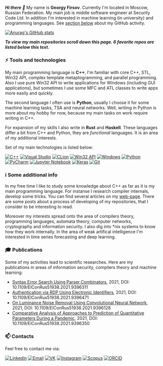 ***Hi there 👋*** My name is **Georgy Firsov**. Currently I'm located in Moscow, Russian Federation. My main job is middle software engineer at Security Code Ltd. In addition I'm interested in machine learning (in university) and programming languages. See [section below](#information_source-some-additional-info) about my GitHub activity.

[![Anurag's GitHub stats](https://github-readme-stats.vercel.app/api?username=GeorgyFirsov&show_icons=true&theme=tokyonight&count_private=true&hide=stars,contribs)](https://github.com/anuraghazra/github-readme-stats)

***To view my main repositories scroll down this page. 6 favorite repos are listed below this text.***

### :zap: Tools and technologies
My main programming language is **C++**, I'm familiar with core C++, STL, Win32 API, complex template metaptogramming, and parallel programming. Also I use pure Win32 API to write applications for Windows (including GUI applications), but sometimes I use some MFC and ATL classes to write apps more easily and quickly. 

The second language I often use is **Python**, usually I choose it for some machine learning tasks, TSA and neural networks. Well, writing in Python is more about my hobby for now, because my main tasks on work require writing in C++.

For expansion of my skills I also write in **Rust** and **Haskell**. These languages differ a bit from C++ and Python, they are *functional* languages. It is an area of my additional interests.

Set of my main technologies is listed below:

[![C++](https://img.shields.io/badge/-C%2B%2b-00599C?logo=C%2B%2b&logoColor=white)]()
[![Visual Studio](https://img.shields.io/badge/-Visual%20Studio-5C2D91?logo=Visual%20Studio&logoColor=white)]()
[![CLion](https://img.shields.io/badge/-CLion-000000?logo=jetbrains&logoColor=white)]()
[![Win32 API](https://img.shields.io/badge/-Win32%20API-666666?logo=Microsoft&logoColor=white)]()
[![Windows](https://img.shields.io/badge/-Windows-0078D6?logo=Windows&logoColor=white)]()
[![Python](https://img.shields.io/badge/-Python-3776AB?logo=python&logoColor=white)]()
[![PyCharm](https://img.shields.io/badge/-PyCharm-000000?logo=jetbrains&logoColor=white)]()
[![Jupyter Notebook](https://img.shields.io/badge/-Jupyter%20Notebook-F37626?logo=jupyter&logoColor=white)]()
[![Keras](https://img.shields.io/badge/-Keras-D00000?logo=Keras&logoColor=white)]()
[![Git](https://img.shields.io/badge/-Git-F05032?logo=Git&logoColor=white)]()

### :information_source: Some additional info
In my free time I like to study some knowledge about C++ as far as it is my main programming language. For instanse I research compiler internals, develop some tricks. You can find several articles on my [web-page](https://georgyfirsov.github.io/). There are some posts about a process of developing of my repositories, that I consider to be interesting to read.

Moreover my interests spread onto the area of compilers theory, programming languages, automata theory, computer networks, cryptography and information security. I also dig into \*nix systems to know how they work internally. In the area of weak artifical intelligence I'm interested in time series forecasting and deep learning.

### :mortar_board: Publications
Some of my activities lead to scientific researches. Here are my publications in areas of information security, compilers theory and machine learning:
- [Syntax Error Search Using Parser Combinators](https://ieeexplore.ieee.org/document/9396311), 2021, DOI: 10.1109/ElConRus51938.2021.9396311
- [Authentication via RDP Using Electronic Identifiers](https://ieeexplore.ieee.org/document/9396471), 2021, DOI: 10.1109/ElConRus51938.2021.9396471
- [On Luminance Noise Removal Using Convolutional Neural Network](https://ieeexplore.ieee.org/document/9396128), 2021, DOI: 10.1109/ElConRus51938.2021.9396128 
- [Comparative Analysis of Approaches to Prediction of Quantitative Parameters During a Pandemic](https://ieeexplore.ieee.org/document/9396350), 2021, DOI: 10.1109/ElConRus51938.2021.9396350

### :mailbox:	Contacts
Feel free to contact me via:

[![Linkedin](https://img.shields.io/badge/-LinkedIn-blue?logo=Linkedin&logoColor=white&link=https://www.linkedin.com/in/georgy-firsov/)](https://www.linkedin.com/in/georgy-firsov/)
[![Email](https://img.shields.io/badge/-Email-de4343?logo=Gmail&logoColor=white&link=mailto:gfirsov007@gmail.com)](mailto:gfirsov007@gmail.com)
[![VK](https://img.shields.io/badge/-VK-4680C2?logo=vk&logoColor=white&link=https://vk.com/g__firsov)](https://vk.com/g__firsov)
[![Instagram](https://img.shields.io/badge/-Instagram-000?logo=Instagram&logoColor=white&link=https://www.instagram.com/g__firsov/)](https://www.instagram.com/g__firsov/)
[![Scopus](https://img.shields.io/badge/-Scopus-E9711C?logo=Scopus&logoColor=white&link=https://www.scopus.com/authid/detail.uri?authorId=57223089781)](https://www.scopus.com/authid/detail.uri?authorId=57223089781)
[![ORCID](https://img.shields.io/badge/-ORCID-A6CE39?logo=ORCID&logoColor=white&link=https://orcid.org/0000-0001-5464-4045)](https://orcid.org/0000-0001-5464-4045)

